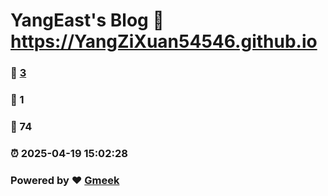 # YangEast's Blog :link: https://YangZiXuan54546.github.io 
### :page_facing_up: [3](https://YangZiXuan54546.github.io/tag.html) 
### :speech_balloon: 1 
### :hibiscus: 74 
### :alarm_clock: 2025-04-19 15:02:28 
### Powered by :heart: [Gmeek](https://github.com/Meekdai/Gmeek)
